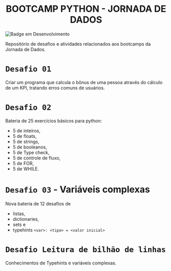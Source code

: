 <h1 align="center"> BOOTCAMP PYTHON - JORNADA DE DADOS</h1>

![Badge em Desenvolvimento](http://img.shields.io/static/v1?label=STATUS&message=EM%20DESENVOLVIMENTO&color=GREEN&style=for-the-badge)

Repositório de desafios e atividades relacionados aos bootcamps da Jornada de Dados.

  # `Desafio 01`
Criar um programa que calcula o bônus de uma pessoa através do cálculo de um KPI, tratando erros comuns de usuários.


# `Desafio 02`
Bateria de 25 exercícios básicos para python: 
- 5 de inteiros, 
- 5 de floats, 
- 5 de strings, 
- 5 de booleanos,
- 5 de Type check,
- 5 de controle de fluxo,
- 5 de FOR,
- 5 de WHILE.

# `Desafio 03` - Variáveis complexas
Nova bateria de 12 desafios de 
- listas, 
- dictionaries,
- sets e
- typehints `<var>: <tipo> = <valor inicial>`

# `Desafio Leitura de bilhão de linhas`
Conhecimentos de Typehints e variáveis complexas.
